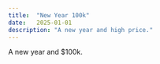 ```yaml
---
title:  "New Year 100k"
date:   2025-01-01 
description: "A new year and high price."
---
```


A new year and $100k.